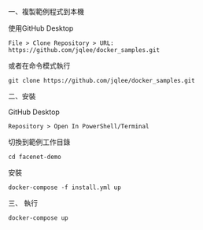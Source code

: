 一、複製範例程式到本機

使用GitHub Desktop 

	File > Clone Repository > URL: https://github.com/jqlee/docker_samples.git

或者在命令模式執行 

	git clone https://github.com/jqlee/docker_samples.git

二、安裝
	
GitHub Desktop

	Repository > Open In PowerShell/Terminal

切換到範例工作目錄

	cd facenet-demo

安裝

	docker-compose -f install.yml up

三、 執行

	docker-compose up
